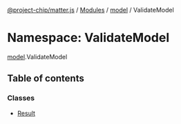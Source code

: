 [@project-chip/matter.js](../README.md) / [Modules](../modules.md) / [model](model.md) / ValidateModel

# Namespace: ValidateModel

[model](model.md).ValidateModel

## Table of contents

### Classes

- [Result](../classes/model.ValidateModel.Result.md)
